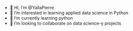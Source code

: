 - 👋 Hi, I’m @YallaPierre
- 👀 I’m interested in learning applied data science in Python
- 🌱 I’m currently learning python
- 💞️ I’m looking to collaborate on data science-y projects

<!---
YallaPierre/YallaPierre is a ✨ special ✨ repository because its `README.md` (this file) appears on your GitHub profile.
You can click the Preview link to take a look at your changes.
--->
